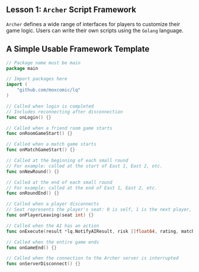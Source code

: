 ## Lesson 1: `Archer` Script Framework

`Archer` defines a wide range of interfaces for players to customize their game logic. Users can write their own scripts using the `Golang` language.

## A Simple Usable Framework Template

```go
// Package name must be main
package main

// Import packages here
import (
    "github.com/moxcomic/lq"
)

// Called when login is completed
// Includes reconnecting after disconnection
func onLogin() {}

// Called when a friend room game starts
func onRoomGameStart() {}

// Called when a match game starts
func onMatchGameStart() {}

// Called at the beginning of each small round
// For example: called at the start of East 1, East 2, etc.
func onNewRound() {}

// Called at the end of each small round
// For example: called at the end of East 1, East 2, etc.
func onRoundEnd() {}

// Called when a player disconnects
// Seat represents the player's seat: 0 is self, 1 is the next player, 2 is the opposite player, 3 is the previous player
func onPlayerLeaving(seat int) {}

// Called when the AI has an action
func onExecute(result *lq.NotifyAIResult, risk []float64, rating, matches, fivePer, tenPer float64) {}

// Called when the entire game ends
func onGameEnd() {}

// Called when the connection to the Archer server is interrupted
func onServerDisconnect() {}
```